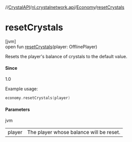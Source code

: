 //[CrystalAPI](../../../index.md)/[nl.crystalnetwork.api](../index.md)/[Economy](index.md)/[resetCrystals](reset-crystals.md)

# resetCrystals

[jvm]\
open fun [resetCrystals](reset-crystals.md)(player: OfflinePlayer)

Resets the player's balance of crystals to the default value.

#### Since

1.0

Example usage:

```kotlin
economy.resetCrystals(player)
```

#### Parameters

jvm

| | |
|---|---|
| player | The player whose balance will be reset. |
